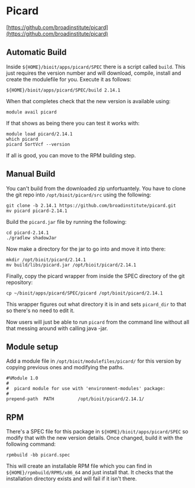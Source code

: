 # Picard

[https://github.com/broadinstitute/picard](https://github.com/broadinstitute/picard)

## Automatic Build

Inside `${HOME}/bioit/apps/picard/SPEC` there is a script called `build`. This just requires the version number and will download, compile, install and create the modulefile for you. Execute it as follows:

    ${HOME}/bioit/apps/picard/SPEC/build 2.14.1

When that completes check that the new version is available using:

    module avail picard

If that shows as being there you can test it works with:

    module load picard/2.14.1
    which picard
    picard SortVcf --version

If all is good, you can move to the RPM building step.

## Manual Build

You can't build from the downloaded zip unfortuantely. You have to clone the git repo into `/opt/bioit/picard/src` using the following:

    git clone -b 2.14.1 https://github.com/broadinstitute/picard.git
    mv picard picard-2.14.1

Build the `picard.jar` file by running the following:

    cd picard-2.14.1
    ./gradlew shadowJar

Now make a directory for the jar to go into and move it into there:

    mkdir /opt/bioit/picard/2.14.1
    mv build/libs/picard.jar /opt/bioit/picard/2.14.1

Finally, copy the picard wrapper from inside the SPEC directory of the git repository:

    cp ~/bioit/apps/picard/SPEC/picard /opt/bioit/picard/2.14.1

This wrapper figures out what directory it is in and sets `picard_dir` to that so there's no need to edit it.

Now users will just be able to run `picard` from the command line without all that messing around with calling java -jar.

## Module setup

Add a module file in `/opt/bioit/modulefiles/picard/` for this version by copying previous ones and modifying the paths.

    #%Module 1.0
    #
    #  picard module for use with 'environment-modules' package:
    #
    prepend-path  PATH         /opt/bioit/picard/2.14.1/

## RPM

There's a SPEC file for this package in `${HOME}/bioit/apps/picard/SPEC` so modify that with the new version details. Once changed, build it with the following command:

    rpmbuild -bb picard.spec

This will create an installable RPM file which you can find in `${HOME}/rpmbuild/RPMS/x86_64` and just install that. It checks that the installation directory exists and will fail if it isn't there.
